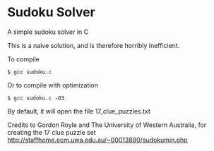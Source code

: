 # Sudoku Solver
A simple sudoku solver in C

This is a naive solution, and is therefore horribly inefficient.

To compile

    $ gcc sudoku.c

Or to compile with optimization

    $ gcc sudoku.c -O3

By default, it will open the file 17_clue_puzzles.txt

Credits to Gordon Royle and The University of Western Australia, for creating the 17 clue puzzle set
<http://staffhome.ecm.uwa.edu.au/~00013890/sudokumin.php>